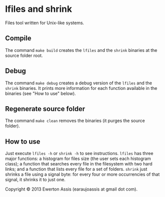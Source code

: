 lfiles and shrink
=========

Files tool written for Unix-like systems.

## Compile

The command `make build` creates the `lfiles` and the `shrink` binaries at the source folder root.

## Debug

The command `make debug` creates a debug version of the `lfiles` and the `shrink` binaries. It prints more information for each function available in the binaries (see "How to use" below).

## Regenerate source folder

The command `make clean` removes the binaries (it purges the source folder).

## How to use

Just execute `lfiles -h` or `shrink -h` to see instructions. `lfiles` has three major functions: a histogram for files size (the user sets each histogram class); a function that searches every file in the filesystem with two hard links; and a function that lists every file for a set of folders. `shrink` just shrinks a file using a signal byte: for every four or more occurrencies of that signal, it shrinks it to just one.

Copyright &copy; 2013 Ewerton Assis (earaujoassis at gmail dot com).
